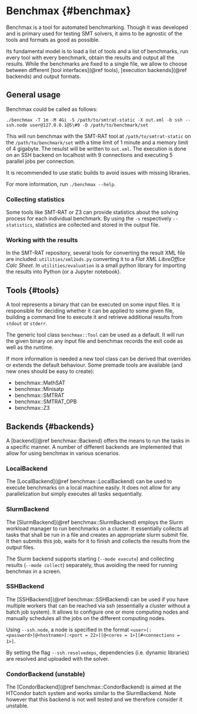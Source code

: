 # Benchmax {#benchmax}

Benchmax is a tool for automated benchmarking.
Though it was developed and is primary used for testing SMT solvers, it aims to be agnostic of the tools and formats as good as possible.

Its fundamental model is to load a list of tools and a list of benchmarks, run every tool with every benchmark, obtain the results and output all the results. While the benchmarks are fixed to a single file, we allow to choose between different [tool interfaces](@ref tools), [execution backends](@ref backends) and output formats.

## General usage

Benchmax could be called as follows:

```
./benchmax -T 1m -M 4Gi -S /path/to/smtrat-static -X out.xml -b ssh --ssh.node user@127.0.0.1@5\#9 -D /path/to/benchmark/set
```

This will run benchmax with the SMT-RAT tool at `/path/to/smtrat-static` on the `/path/to/benchmark/set` with a time limit of 1 minute and a memory limit of 4 gigabyte. The resulst will be written to `out.xml`. The execution is done on an SSH backend on localhost with 9 connections and executing 5 parallel jobs per connection.

It is recommended to use static builds to avoid issues with missing libraries.

For more information, run `./benchmax --help`.

### Collecting statistics

Some tools like SMT-RAT or Z3 can provide statistics about the solving process for each individual benchmark. By using the `-s` respectively `--statistics`, statistics are collected and stored in the output file.

### Working with the results

In the SMT-RAT repository, several tools for converting the result XML file are included: `utilities/xml2ods.py` converting it to a *Flat XML LibreOffice Calc Sheet*. In `utilities/evaluation` is a small python library for importing the results into Python (or a Jupyter notebook).

## Tools {#tools}

A tool represents a binary that can be executed on some input files.
It is responsible for deciding whether it can be applied to some given file, building a command line to execute it and retrieve additional results from `stdout` or `stderr`.

The generic tool class `benchmax::Tool` can be used as a default.
It will run the given binary on any input file and benchmax records the exit code as well as the runtime.

If more information is needed a new tool class can be derived that overrides or extends the default behaviour. Some premade tools are available (and new ones should be easy to create):

- benchmax::MathSAT
- benchmax::Minisatp
- benchmax::SMTRAT
- benchmax::SMTRAT_OPB
- benchmax::Z3

## Backends {#backends}

A [backend](@ref benchmax::Backend) offers the means to run the tasks in a specific manner.
A number of different backends are implemented that allow for using benchmax in various scenarios.

### LocalBackend

The [LocalBackend](@ref benchmax::LocalBackend) can be used to execute benchmarks on a local machine easily. It does not allow for any parallelization but simply executes all tasks sequentially.


### SlurmBackend

The [SlurmBackend](@ref benchmax::SlurmBackend) employs the Slurm workload manager to run benchmarks on a cluster. It essentially collects all tasks that shall be run in a file and creates an appropriate slurm submit file. It then submits this job, waits for it to finish and collects the results from the output files.

The Slurm backend supports starting (`--mode execute`) and collecting results (`--mode collect`) separately, thus avoiding the need for running benchmax in a screen.  


### SSHBackend

The [SSHBackend](@ref benchmax::SSHBackend) can be used if you have multiple workers that can be reached via ssh (essentially a cluster without a batch job system). It allows to configure one or more computing nodes and manually schedules all the jobs on the different computing nodes.

Using `--ssh.node`, a node is specified  in the format `<user>[:<password>]@<hostname>[:<port = 22>][@<cores = 1>][#<connections = 1>]`.

By setting the flag `--ssh.resolvedeps`, dependencies (i.e. dynamic libraries) are resolved and uploaded with the solver.


### CondorBackend (unstable)

The [CondorBackend](@ref benchmax::CondorBackend) is aimed at the HTCondor batch system and works similar to the SlurmBackend. Note however that this backend is not well tested and we therefore consider it unstable.